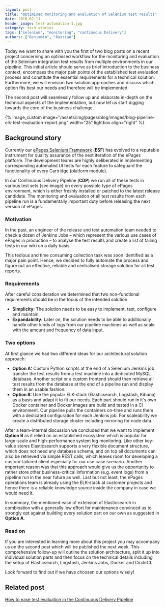 ```yaml
---
layout: post
title: "Optimised monitoring and evaluation of Selenium test results"
date: 2016-02-11
header_image: test-automation-1.jpg
category: tech-stories
tags: ["selenium", "monitoring", "continuous Delivery"]
authors: ["Benjamin", "Bastian"]
---
```


Today we want to share with you the first of two blog posts on a recent project concerning an optimised workflow for the monitoring and evaluation of the Selenium integration test results from multiple environments in our pipeline. This initial article should serve as brief introduction to the business context, encompass the major pain points of the established test evaluation process and constitute the essential requirements for a technical solution. Furthermore, we will envision two solution approaches and discuss which option fits best our needs and therefore will be implemented.

The second post will seamlessly follow up and elaborate in-depth on the technical aspects of the implementation, but now let us start digging towards the core of the business challenge.

{% image_custom image="/assets/img/pages/blog/images/blog-pipeline-elk-test-evaluation-report.png" width="25" lightbox align="right" %}

## Background story

Currently our [ePages Selenium Framework](/blog/tech-stories/the-epages-selenium-framework/) (**ESF**) has evolved to a reputable instrument for quality assurance of the next iteration of the ePages platform. The development teams are highly deliberated in implementing corresponding automated UI tests for each feature to safeguard the functionality of every Cartridge (platform module).

In our Continuous Delivery Pipeline (**CDP**) we run all of these tests in various test sets (see image) on every possible type of ePages environment, which is either freshly installed or patched to the latest release candidate. The monitoring and evaluation of all test results from each pipeline run is a fundamentally important duty before releasing the next version of ePages.

### Motivation

In the past, an engineer of the release and test automation team needed to check a dozen of Jenkins Jobs – which represent the various use cases of ePages in production – to analyse the test results and create a list of failing tests in our wiki on a daily basis.

This tedious and time consuming collection task was soon identified as a major pain point. Hence, we decided to fully automate the process and figure out an effective, reliable and centralised storage solution for all test reports.

### Requirements

After careful consideration we determined that two non-functional requirements should be in the focus of the intended solution:

* **Simplicity:** The solution needs to be easy to implement, test, configure and maintain.
* **Expandability:** Later on, the solution needs to be able to additionally handle other kinds of logs from our pipeline machines as well as scale with the amount and frequency of data input.

### Two options

At first glance we had two different ideas for our architectural solution approach:

* **Option A:** Custom Python scripts at the end of a Selenium Jenkins job transfer the test results from a test machine into a dedicated MySQL database. Another script or a custom frontend should then retrieve all test results from the database at the end of a pipeline run and display them in an usable fashion.
* **Option B:** Use the popular ELK-stack (Elasticsearch, Logstash, Kibana) as a basis and adapt it to fit our needs. Each part should run in it's own Docker container and Docker images are build and tested in a CI environment. Our pipeline pulls the containers on-time and runs them with a dedicated configuration for each Jenkins job. For scaleability we create a distributed storage cluster including mirroring for node data.

After a team-internal discussion we concluded that we want to implement **Option B** as it relied on an established ecosystem which is popular for large-scale and high-performance system log monitoring. Like other key-value stores Elasticsearch supports a very flexible document structure, which does not need any database schema, and on top all documents can also be retrieved via simple REST calls, which leaves room for developing a custom-tailored client especially for our use case scenario.
Another important reason was that this approach would give us the opportunity to rather store other business-critical information (e.g. event logs) from a pipeline run in the near future as well. Last but not least, the ePages operations team is already using the ELK-stack at customer projects and hence there is a reliable knowledge source inside the company in case we would need it.

In summary, the mentioned ease of extension of Elasticsearch in combination with a generally low effort for maintenance convinced us to strongly opt against building every solution part on our own as suggested in **Option A**.

### Read on

If you are interested in learning more about this project you may accompany us on the second post which will be published the next week. This comprehensive follow-up will outline the solution architecture, split it up into individual solution parts and then focus on the technical details including the setup of Elasticsearch, Logstash, Jenkins Jobs, Docker and CircleCI.

Look forward to find out if we have choosen our options wisely!

## Related post

[How to ease test evaluation in the Continuous Delivery Pipeline](/blog/tech-stories/how-to-ease-test-evaluation-in-the-continuous-delivery-pipeline/)
